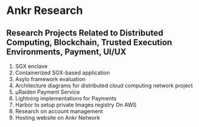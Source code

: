 # Ankr Research

## Research Projects Related to Distributed Computing, Blockchain, Trusted Execution Environments, Payment, UI/UX

1. SGX enclave
1. Containerized SGX-based application
1. Asylo framework evaluation
1. Architecture diagrams for distributed cloud computing network project
1. µRaiden Payment Service
1. Lightning implementations for Payments
1. Harbor to setup private Images registry On AWS
1. Research on account management
1. Hosting website on Ankr Network
